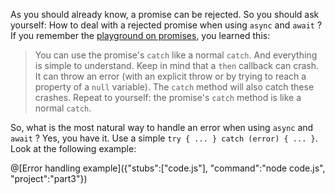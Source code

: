 As you should already know, a promise can be rejected. So you should ask yourself: How to deal with a rejected promise when using `async` and `await` ?
If you remember the [playground on promises](https://tech.io/playgrounds/347/javascript-promises-mastering-the-asynchronous), you learned this:

>  You can use the promise's `catch` like a normal `catch`. And everything is simple to understand. Keep in mind that a `then` callback can crash. It can throw an error (with an explicit throw or by trying to reach a property of a `null` variable). The `catch` method will also catch these crashes. Repeat to yourself: the promise's `catch` method is like a normal `catch`.

So, what is the most natural way to handle an error when using `async` and `await` ? Yes, you have it. Use a simple `try { ... } catch (error) { ... }`. Look at the following example:

@[Error handling example]({"stubs":["code.js"], "command":"node code.js", "project":"part3"})